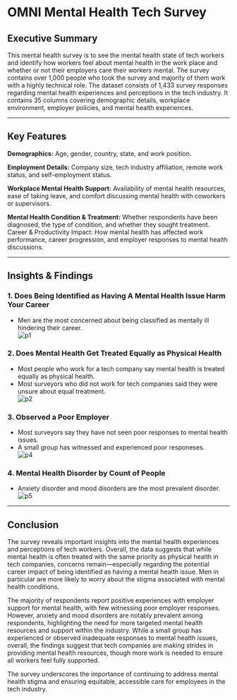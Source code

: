 # OMNI Mental Health Tech Survey

## Executive Summary
This mental health survey is to see the mental health state of tech workers and identify how workers feel about mental health in the work place and whether or not their employers care their workers mental. The survey contains over 1,000 people who took the survey and majority of them work with a highly technical role. The dataset consists of 1,433 survey responses regarding mental health experiences and perceptions in the tech industry. It contains 35 columns covering demographic details, workplace environment, employer policies, and mental health experiences.
***
## Key Features
**Demographics:** Age, gender, country, state, and work position. 


**Employment Details:** Company size, tech industry affiliation, remote work status, and self-employment status.  


**Workplace Mental Health Support:** Availability of mental health resources, ease of taking leave, and comfort discussing mental health with coworkers or supervisors.  


**Mental Health Condition & Treatment:** Whether respondents have been diagnosed, the type of condition, and whether they sought treatment.
Career & Productivity Impact: How mental health has affected work performance, career progression, and employer responses to mental health discussions.
***
## Insights & Findings
### 1. Does Being Identified as Having A Mental Health Issue Harm Your Career
- Men are the most concerned about being classified as mentally ill hindering their career.  
![p1](https://github.com/user-attachments/assets/75fa2d60-92bc-439f-922c-55db7c384bcc)  
### 2. Does Mental Health Get Treated Equally as Physical Health
- Most people who work for a tech company say mental health is treated equally as physical health.
- Most surveyors who did not work for tech companies said they were unsure about equal treatment.  
![p2](https://github.com/user-attachments/assets/9bb043a9-920c-43c3-91e2-b359b2c9c164)  
### 3. Observed a Poor Employer
- Most surveyors say they have not seen poor responses to mental health issues.
- A small group has witnessed and experienced poor responeses.  
![p4](https://github.com/user-attachments/assets/2cfb799a-c827-4a41-8cf9-e18066974c39)  
### 4. Mental Health Disorder by Count of People
- Anxiety disorder and mood disorders are the most prevalent disorder.  
![p5](https://github.com/user-attachments/assets/2c5f5a25-15c4-4314-8309-af6d5c6ab9c2)
***
## Conclusion
The survey reveals important insights into the mental health experiences and perceptions of tech workers. Overall, the data suggests that while mental health is often treated with the same priority as physical health in tech companies, concerns remain—especially regarding the potential career impact of being identified as having a mental health issue. Men in particular are more likely to worry about the stigma associated with mental health conditions.  

The majority of respondents report positive experiences with employer support for mental health, with few witnessing poor employer responses. However, anxiety and mood disorders are notably prevalent among respondents, highlighting the need for more targeted mental health resources and support within the industry. While a small group has experienced or observed inadequate responses to mental health issues, overall, the findings suggest that tech companies are making strides in providing mental health resources, though more work is needed to ensure all workers feel fully supported.  

The survey underscores the importance of continuing to address mental health stigma and ensuring equitable, accessible care for employees in the tech industry.

